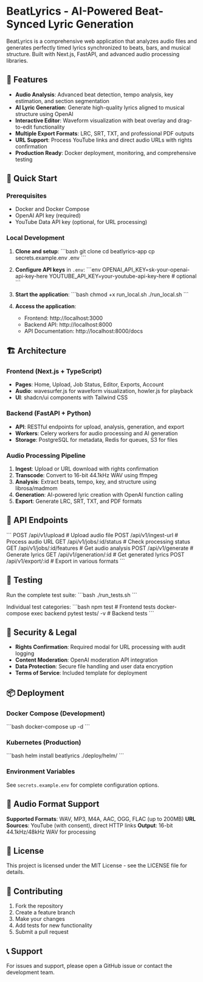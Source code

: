 # BeatLyrics - AI-Powered Beat-Synced Lyric Generation

BeatLyrics is a comprehensive web application that analyzes audio files and generates perfectly timed lyrics synchronized to beats, bars, and musical structure. Built with Next.js, FastAPI, and advanced audio processing libraries.

## 🎵 Features

- **Audio Analysis**: Advanced beat detection, tempo analysis, key estimation, and section segmentation
- **AI Lyric Generation**: Generate high-quality lyrics aligned to musical structure using OpenAI
- **Interactive Editor**: Waveform visualization with beat overlay and drag-to-edit functionality  
- **Multiple Export Formats**: LRC, SRT, TXT, and professional PDF outputs
- **URL Support**: Process YouTube links and direct audio URLs with rights confirmation
- **Production Ready**: Docker deployment, monitoring, and comprehensive testing

## 🚀 Quick Start

### Prerequisites

- Docker and Docker Compose
- OpenAI API key (required)
- YouTube Data API key (optional, for URL processing)

### Local Development

1. **Clone and setup**:
   \`\`\`bash
   git clone <repository-url>
   cd beatlyrics-app
   cp secrets.example.env .env
   \`\`\`

2. **Configure API keys** in `.env`:
   \`\`\`env
   OPENAI_API_KEY=sk-your-openai-api-key-here
   YOUTUBE_API_KEY=your-youtube-api-key-here  # optional
   \`\`\`

3. **Start the application**:
   \`\`\`bash
   chmod +x run_local.sh
   ./run_local.sh
   \`\`\`

4. **Access the application**:
   - Frontend: http://localhost:3000
   - Backend API: http://localhost:8000
   - API Documentation: http://localhost:8000/docs

## 🏗️ Architecture

### Frontend (Next.js + TypeScript)
- **Pages**: Home, Upload, Job Status, Editor, Exports, Account
- **Audio**: wavesurfer.js for waveform visualization, howler.js for playback
- **UI**: shadcn/ui components with Tailwind CSS

### Backend (FastAPI + Python)
- **API**: RESTful endpoints for upload, analysis, generation, and export
- **Workers**: Celery workers for audio processing and AI generation
- **Storage**: PostgreSQL for metadata, Redis for queues, S3 for files

### Audio Processing Pipeline
1. **Ingest**: Upload or URL download with rights confirmation
2. **Transcode**: Convert to 16-bit 44.1kHz WAV using ffmpeg
3. **Analysis**: Extract beats, tempo, key, and structure using librosa/madmom
4. **Generation**: AI-powered lyric creation with OpenAI function calling
5. **Export**: Generate LRC, SRT, TXT, and PDF formats

## 🔧 API Endpoints

\`\`\`
POST /api/v1/upload          # Upload audio file
POST /api/v1/ingest-url      # Process audio URL
GET  /api/v1/jobs/:id/status # Check processing status
GET  /api/v1/jobs/:id/features # Get audio analysis
POST /api/v1/generate        # Generate lyrics
GET  /api/v1/generation/:id  # Get generated lyrics
POST /api/v1/export/:id      # Export in various formats
\`\`\`

## 🧪 Testing

Run the complete test suite:
\`\`\`bash
./run_tests.sh
\`\`\`

Individual test categories:
\`\`\`bash
npm test                    # Frontend tests
docker-compose exec backend pytest tests/ -v  # Backend tests
\`\`\`

## 🔐 Security & Legal

- **Rights Confirmation**: Required modal for URL processing with audit logging
- **Content Moderation**: OpenAI moderation API integration
- **Data Protection**: Secure file handling and user data encryption
- **Terms of Service**: Included template for deployment

## 📦 Deployment

### Docker Compose (Development)
\`\`\`bash
docker-compose up -d
\`\`\`

### Kubernetes (Production)
\`\`\`bash
helm install beatlyrics ./deploy/helm/
\`\`\`

### Environment Variables
See `secrets.example.env` for complete configuration options.

## 🎼 Audio Format Support

**Supported Formats**: WAV, MP3, M4A, AAC, OGG, FLAC (up to 200MB)
**URL Sources**: YouTube (with consent), direct HTTP links
**Output**: 16-bit 44.1kHz/48kHz WAV for processing

## 📄 License

This project is licensed under the MIT License - see the LICENSE file for details.

## 🤝 Contributing

1. Fork the repository
2. Create a feature branch
3. Make your changes
4. Add tests for new functionality
5. Submit a pull request

## 📞 Support

For issues and support, please open a GitHub issue or contact the development team.
